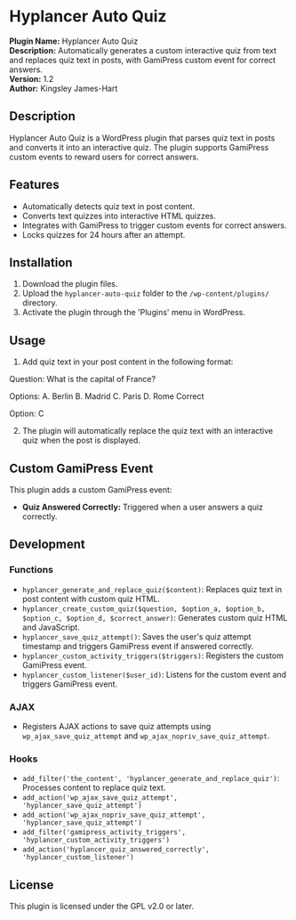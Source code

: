 # Hyplancer Auto Quiz

**Plugin Name:** Hyplancer Auto Quiz  
**Description:** Automatically generates a custom interactive quiz from text and replaces quiz text in posts, with GamiPress custom event for correct answers.  
**Version:** 1.2  
**Author:** Kingsley James-Hart

## Description

Hyplancer Auto Quiz is a WordPress plugin that parses quiz text in posts and converts it into an interactive quiz. The plugin supports GamiPress custom events to reward users for correct answers. 

## Features

- Automatically detects quiz text in post content.
- Converts text quizzes into interactive HTML quizzes.
- Integrates with GamiPress to trigger custom events for correct answers.
- Locks quizzes for 24 hours after an attempt.

## Installation

1. Download the plugin files.
2. Upload the `hyplancer-auto-quiz` folder to the `/wp-content/plugins/` directory.
3. Activate the plugin through the 'Plugins' menu in WordPress.

## Usage

1. Add quiz text in your post content in the following format:

Question: 
What is the capital of France?
 
Options: 
A. Berlin 
B. Madrid 
C. Paris 
D. Rome Correct

Option: C


2. The plugin will automatically replace the quiz text with an interactive quiz when the post is displayed.

## Custom GamiPress Event

This plugin adds a custom GamiPress event:

- **Quiz Answered Correctly:** Triggered when a user answers a quiz correctly.

## Development

### Functions

- `hyplancer_generate_and_replace_quiz($content)`: Replaces quiz text in post content with custom quiz HTML.
- `hyplancer_create_custom_quiz($question, $option_a, $option_b, $option_c, $option_d, $correct_answer)`: Generates custom quiz HTML and JavaScript.
- `hyplancer_save_quiz_attempt()`: Saves the user's quiz attempt timestamp and triggers GamiPress event if answered correctly.
- `hyplancer_custom_activity_triggers($triggers)`: Registers the custom GamiPress event.
- `hyplancer_custom_listener($user_id)`: Listens for the custom event and triggers GamiPress event.

### AJAX

- Registers AJAX actions to save quiz attempts using `wp_ajax_save_quiz_attempt` and `wp_ajax_nopriv_save_quiz_attempt`.

### Hooks

- `add_filter('the_content', 'hyplancer_generate_and_replace_quiz')`: Processes content to replace quiz text.
- `add_action('wp_ajax_save_quiz_attempt', 'hyplancer_save_quiz_attempt')`
- `add_action('wp_ajax_nopriv_save_quiz_attempt', 'hyplancer_save_quiz_attempt')`
- `add_filter('gamipress_activity_triggers', 'hyplancer_custom_activity_triggers')`
- `add_action('hyplancer_quiz_answered_correctly', 'hyplancer_custom_listener')`

## License

This plugin is licensed under the GPL v2.0 or later.
